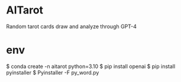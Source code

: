 # AITarot
Random tarot cards draw and analyze through GPT-4

# env
$ conda create -n aitarot python=3.10
$ pip install openai
$ pip install pyinstaller 
$ Pyinstaller -F py_word.py